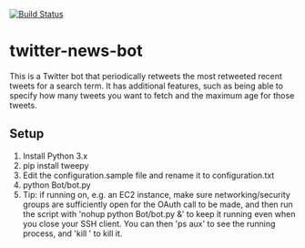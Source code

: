 [![Build Status](https://travis-ci.org/aaronshaver/twitter-news-bot.svg?branch=master)](https://travis-ci.org/aaronshaver/twitter-news-bot)

# twitter-news-bot

This is a Twitter bot that periodically retweets the most retweeted recent tweets for a search term. It has additional
features, such as being able to specify how many tweets you want to fetch and the maximum age for those tweets.

## Setup

1. Install Python 3.x
2. pip install tweepy
3. Edit the configuration.sample file and rename it to configuration.txt
4. python Bot/bot.py
5. Tip: if running on, e.g. an EC2 instance, make sure networking/security groups are sufficiently open for the OAuth
call to be made, and then run the script with 'nohup python Bot/bot.py &' to keep it running even when you close your
SSH client. You can then 'ps aux' to see the running process, and 'kill <pid>' to kill it.
